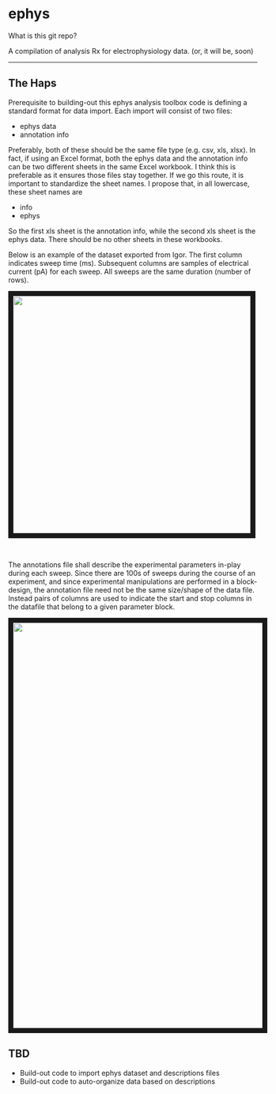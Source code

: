 # ephys

What is this git repo?

A compilation of analysis Rx for electrophysiology data. (or, it will be, soon)

----

## The Haps

Prerequisite to building-out this ephys analysis toolbox code is defining a standard format for data import. Each import will consist of two files:

* ephys data
* annotation info

Preferably, both of these should be the same file type (e.g. csv, xls, xlsx). In fact, if using an Excel format, both the ephys data and the annotation info can be two different sheets in the same Excel workbook. I think this is preferable as it ensures those files stay together. If we go this route, it is important to standardize the sheet names. I propose that, in all lowercase, these sheet names are

* info
* ephys

So the first xls sheet is the annotation info, while the second xls sheet is the ephys data. There should be no other sheets in these workbooks.


Below is an example of the dataset exported from Igor. The first column indicates sweep time (ms). Subsequent columns are samples of electrical current (pA) for each sweep. All sweeps are the same duration (number of rows).

<a href="http://bradleymonk.com/git/readmedia/ephys/data.png" target="_blank">
<img src="http://bradleymonk.com/git/readmedia/ephys/data.png" width="480" border="10" />
</a>

&nbsp;
&nbsp;

The annotations file shall describe the experimental parameters in-play during each sweep. Since there are 100s of sweeps during the course of an experiment, and since experimental manipulations are performed in a block-design, the annotation file need not be the same size/shape of the data file. Instead pairs of columns are used to indicate the start and stop columns in the datafile that belong to a given parameter block. 


<a href="http://bradleymonk.com/git/readmedia/ephys/anno.png" target="_blank">
<img src="http://bradleymonk.com/git/readmedia/ephys/anno.png" width="820" border="10" />
</a>




## TBD
* Build-out code to import ephys dataset and descriptions files
* Build-out code to auto-organize data based on descriptions
